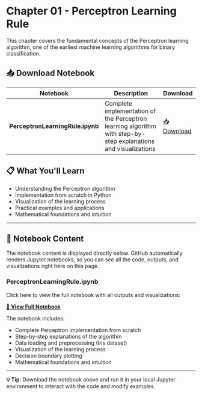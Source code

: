 # Chapter 01 - Perceptron Learning Rule

This chapter covers the fundamental concepts of the Perceptron learning algorithm, one of the earliest machine learning algorithms for binary classification.

## 📥 Download Notebook

| Notebook | Description | Download |
|----------|-------------|----------|
| **PerceptronLearningRule.ipynb** | Complete implementation of the Perceptron learning algorithm with step-by-step explanations and visualizations | [📥 Download](https://raw.githubusercontent.com/MohElshamy1994/machine-learning-course-2025/main/scripts/chapter01/PerceptronLearningRule.ipynb) |

## 📋 What You'll Learn

- Understanding the Perceptron algorithm
- Implementation from scratch in Python
- Visualization of the learning process
- Practical examples and applications
- Mathematical foundations and intuition

---

## 📓 Notebook Content

The notebook content is displayed directly below. GitHub automatically renders Jupyter notebooks, so you can see all the code, outputs, and visualizations right here on this page.

### PerceptronLearningRule.ipynb

Click here to view the full notebook with all outputs and visualizations:

**[📖 View Full Notebook](./PerceptronLearningRule.ipynb)**

The notebook includes:
- Complete Perceptron implementation from scratch
- Step-by-step explanations of the algorithm
- Data loading and preprocessing (Iris dataset)
- Visualization of the learning process
- Decision boundary plotting
- Mathematical foundations and intuition

---

**💡 Tip**: Download the notebook above and run it in your local Jupyter environment to interact with the code and modify examples.
